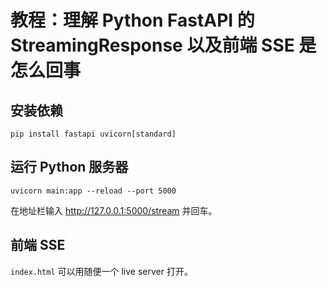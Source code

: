 # 教程：理解 Python FastAPI 的 StreamingResponse 以及前端 SSE 是怎么回事

## 安装依赖
```
pip install fastapi uvicorn[standard]
```

## 运行 Python 服务器
```
uvicorn main:app --reload --port 5000
```

在地址栏输入 http://127.0.0.1:5000/stream 并回车。

## 前端 SSE
`index.html` 可以用随便一个 live server 打开。

